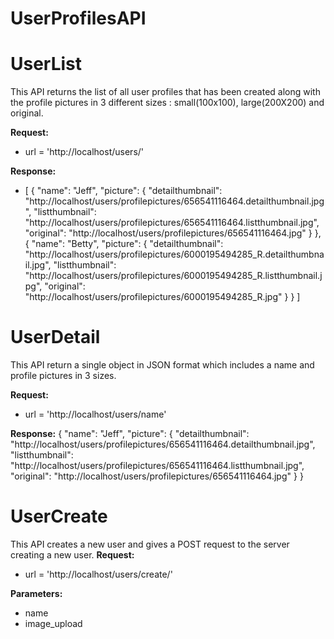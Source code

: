 # UserProfilesAPI

# UserList
This API returns the list of all user profiles that has been created along with the profile pictures in 3 different sizes : small(100x100), large(200X200) and original.

**Request:**
-    url = 'http://localhost/users/'

    
**Response:**
- [
    {
        "name": "Jeff",
        "picture": {
            "detailthumbnail": "http://localhost/users/profilepictures/656541116464.detailthumbnail.jpg",
            "listthumbnail": "http://localhost/users/profilepictures/656541116464.listthumbnail.jpg",
            "original": "http://localhost/users/profilepictures/656541116464.jpg"
        }
    },
    {
        "name": "Betty",
        "picture": {
            "detailthumbnail": "http://localhost/users/profilepictures/6000195494285_R.detailthumbnail.jpg",
            "listthumbnail": "http://localhost/users/profilepictures/6000195494285_R.listthumbnail.jpg",
            "original": "http://localhost/users/profilepictures/6000195494285_R.jpg"
        }
    }
]


# UserDetail
This API return a single object in JSON format which includes a name and profile pictures in 3 sizes.

**Request:**
-    url = 'http://localhost/users/name'

**Response:**
{
    "name": "Jeff",
    "picture": {
        "detailthumbnail": "http://localhost/users/profilepictures/656541116464.detailthumbnail.jpg",
        "listthumbnail": "http://localhost/users/profilepictures/656541116464.listthumbnail.jpg",
        "original": "http://localhost/users/profilepictures/656541116464.jpg"
    }
}



# UserCreate
This API creates a new user and gives a POST request to the server creating a new user.
 **Request:**
-    url = 'http://localhost/users/create/'

 **Parameters:**

-   name
-   image_upload
